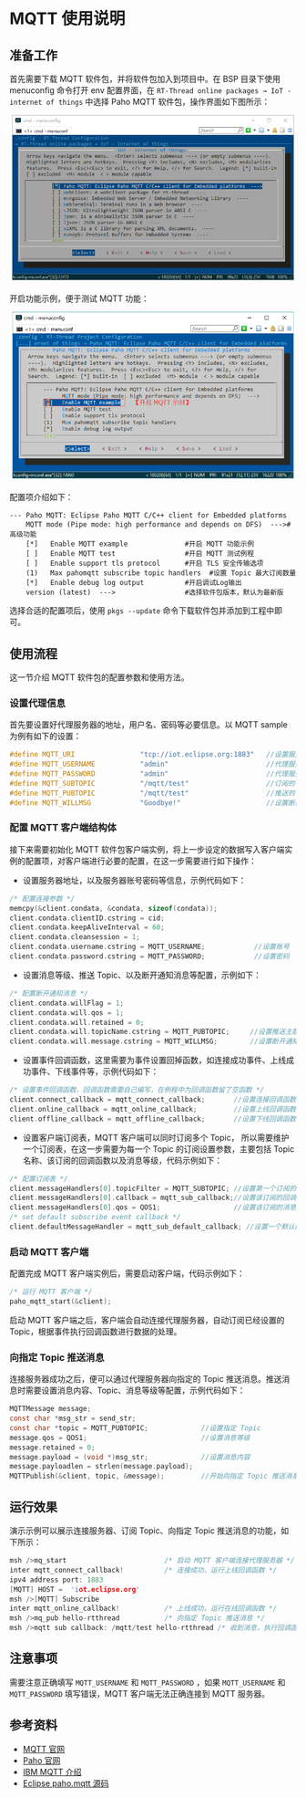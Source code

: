 # MQTT 使用说明

## 准备工作

首先需要下载 MQTT 软件包，并将软件包加入到项目中。在 BSP 目录下使用 menuconfig 命令打开 env 配置界面，在 `RT-Thread online packages → IoT - internet of things`  中选择 Paho MQTT 软件包，操作界面如下图所示：

![选中 Paho MQTT 软件包](figures/select_mqtt_package.png)

开启功能示例，便于测试 MQTT 功能：

![开启 MQTT 软件包测试例程](figures/open_mqtt_example.png)

配置项介绍如下：

```shell
--- Paho MQTT: Eclipse Paho MQTT C/C++ client for Embedded platforms  
    MQTT mode (Pipe mode: high performance and depends on DFS)  --->#高级功能
    [*]   Enable MQTT example              #开启 MQTT 功能示例     
    [ ]   Enable MQTT test                 #开启 MQTT 测试例程    
    [ ]   Enable support tls protocol      #开启 TLS 安全传输选项      
    (1)   Max pahomqtt subscribe topic handlers  #设置 Topic 最大订阅数量 
    [*]   Enable debug log output          #开启调试Log输出                 
    version (latest)  --->                 #选择软件包版本，默认为最新版
```
选择合适的配置项后，使用 `pkgs --update` 命令下载软件包并添加到工程中即可。

## 使用流程
这一节介绍 MQTT 软件包的配置参数和使用方法。

### 设置代理信息
首先要设置好代理服务器的地址，用户名、密码等必要信息。以 MQTT sample 为例有如下的设置：

```c
#define MQTT_URI                "tcp://iot.eclipse.org:1883"   //设置服务器地址
#define MQTT_USERNAME           "admin"                        //代理服务器用户名
#define MQTT_PASSWORD           "admin"                        //代理服务器密码
#define MQTT_SUBTOPIC           "/mqtt/test"                   //订阅的 Topic
#define MQTT_PUBTOPIC           "/mqtt/test"                   //推送的 Topic
#define MQTT_WILLMSG            "Goodbye!"                     //设置断开通知消息
```

### 配置 MQTT 客户端结构体

接下来需要初始化 MQTT 软件包客户端实例，将上一步设定的数据写入客户端实例的配置项，对客户端进行必要的配置，在这一步需要进行如下操作：

- 设置服务器地址，以及服务器账号密码等信息，示例代码如下：

``` c
/* 配置连接参数 */
memcpy(&client.condata, &condata, sizeof(condata));
client.condata.clientID.cstring = cid;
client.condata.keepAliveInterval = 60;
client.condata.cleansession = 1;
client.condata.username.cstring = MQTT_USERNAME;            //设置账号
client.condata.password.cstring = MQTT_PASSWORD;            //设置密码
```

- 设置消息等级、推送 Topic、以及断开通知消息等配置，示例如下：

``` c
/* 配置断开通知消息 */
client.condata.willFlag = 1;
client.condata.will.qos = 1;
client.condata.will.retained = 0;
client.condata.will.topicName.cstring = MQTT_PUBTOPIC;     //设置推送主题
client.condata.will.message.cstring = MQTT_WILLMSG;        //设置断开通知消息
```

- 设置事件回调函数，这里需要为事件设置回掉函数，如连接成功事件、上线成功事件、下线事件等，示例代码如下：

``` c
/* 设置事件回调函数，回调函数需要自己编写，在例程中为回调函数留了空函数 */
client.connect_callback = mqtt_connect_callback;       //设置连接回调函数
client.online_callback = mqtt_online_callback;         //设置上线回调函数
client.offline_callback = mqtt_offline_callback;       //设置下线回调函数
```

- 设置客户端订阅表，MQTT 客户端可以同时订阅多个 Topic， 所以需要维护一个订阅表，在这一步需要为每一个 Topic 的订阅设置参数，主要包括 Topic 名称、该订阅的回调函数以及消息等级，代码示例如下：

``` c
/* 配置订阅表 */
client.messageHandlers[0].topicFilter = MQTT_SUBTOPIC; //设置第一个订阅的 Topic
client.messageHandlers[0].callback = mqtt_sub_callback;//设置该订阅的回调函数
client.messageHandlers[0].qos = QOS1;                  //设置该订阅的消息等级
/* set default subscribe event callback */
client.defaultMessageHandler = mqtt_sub_default_callback; //设置一个默认的回调函数，如果有订阅的 Topic 没有设置回调函数，则使用该默认回调函数
```

### 启动 MQTT 客户端

配置完成 MQTT 客户端实例后，需要启动客户端，代码示例如下：

``` c
/* 运行 MQTT 客户端 */
paho_mqtt_start(&client);
```

启动 MQTT 客户端之后，客户端会自动连接代理服务器，自动订阅已经设置的 Topic，根据事件执行回调函数进行数据的处理。

### 向指定 Topic 推送消息
连接服务器成功之后，便可以通过代理服务器向指定的 Topic 推送消息。推送消息时需要设置消息内容、Topic、消息等级等配置，示例代码如下：

``` c
MQTTMessage message;
const char *msg_str = send_str;
const char *topic = MQTT_PUBTOPIC;             //设置指定 Topic
message.qos = QOS1;                            //设置消息等级
message.retained = 0;
message.payload = (void *)msg_str;             //设置消息内容
message.payloadlen = strlen(message.payload);
MQTTPublish(&client, topic, &message);         //开始向指定 Topic 推送消息
```

## 运行效果

演示示例可以展示连接服务器、订阅 Topic、向指定 Topic 推送消息的功能，如下所示：

``` c
msh />mq_start                        /* 启动 MQTT 客户端连接代理服务器 */
inter mqtt_connect_callback!          /* 连接成功，运行上线回调函数 */
ipv4 address port: 1883
[MQTT] HOST =  'iot.eclipse.org'
msh />[MQTT] Subscribe 
inter mqtt_online_callback!           /* 上线成功，运行在线回调函数 */
msh />mq_pub hello-rtthread           /* 向指定 Topic 推送消息 */
msh />mqtt sub callback: /mqtt/test hello-rtthread /* 收到消息，执行回调函数 */
```

## 注意事项

需要注意正确填写 `MQTT_USERNAME` 和 `MQTT_PASSWORD` ，如果 `MQTT_USERNAME` 和 `MQTT_PASSWORD` 填写错误，MQTT 客户端无法正确连接到 MQTT 服务器。

## 参考资料

- [MQTT 官网](http://mqtt.org/)
- [Paho 官网](http://www.eclipse.org/paho/downloads.php)
- [IBM MQTT 介绍](https://www.ibm.com/developerworks/cn/iot/iot-mqtt-why-good-for-iot/index.html)
- [Eclipse paho.mqtt 源码](https://github.com/eclipse/paho.mqtt.embedded-c)
